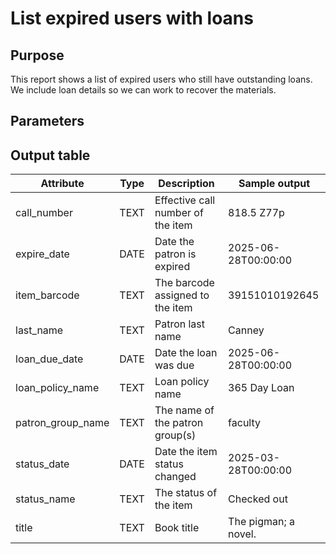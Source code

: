 # List expired users with loans

## Purpose
This report shows a list of expired users who still have outstanding loans.  We include loan details so we can work to recover the materials.

## Parameters

## Output table

| Attribute | Type | Description | Sample output |
| --- | --- | --- | --- |
| call_number|TEXT|Effective call number of the item|818.5 Z77p |
| expire_date| DATE| Date the patron is expired | 2025-06-28T00:00:00 |
| item_barcode| TEXT| The barcode assigned to the item | 39151010192645 |
| last_name | TEXT| Patron last name | Canney|
| loan_due_date |DATE| Date the loan was due| 2025-06-28T00:00:00 |
| loan_policy_name |TEXT| Loan policy name|365 Day Loan|
| patron_group_name | TEXT | The name of the patron group(s) | faculty |
| status_date | DATE | Date the item status changed | 2025-03-28T00:00:00|
| status_name | TEXT | The status of the item | Checked out |
| title | TEXT | Book title | The pigman; a novel.|


